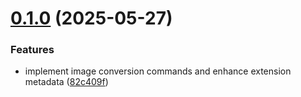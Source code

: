 # [0.1.0](https://github.com/leoliu0605/vscode-image2webp/compare/82c409fc1241d37783c5932a0467a6e263f862d3...v0.1.0) (2025-05-27)


### Features

* implement image conversion commands and enhance extension metadata ([82c409f](https://github.com/leoliu0605/vscode-image2webp/commit/82c409fc1241d37783c5932a0467a6e263f862d3))



